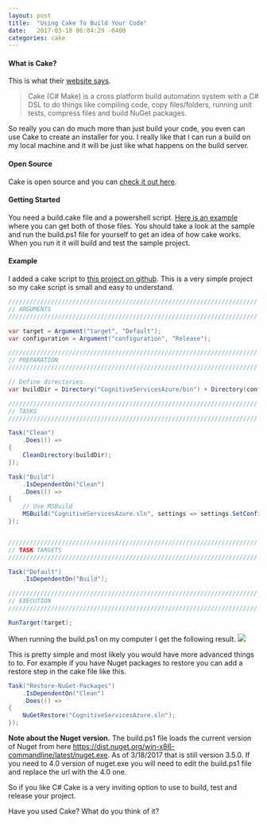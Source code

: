 ```yaml
---
layout: post
title:  "Using Cake To Build Your Code"
date:   2017-03-18 06:04:29 -0400
categories: cake
---
```

#### What is Cake?
This is what their [website says](http://cakebuild.net/).
> Cake (C# Make) is a cross platform build automation system with a C# DSL to do things like compiling code, copy files/folders, running unit tests, compress files and build NuGet packages.

So really you can do much more than just build your code, you even can use Cake to create an installer for you. I really like that I can run a build on my local machine and it will be just like what happens on the build server.
#### Open Source
Cake is open source and you can [check it out here](https://github.com/cake-build/cake).
#### Getting Started
You need a build.cake file and a powershell script. [Here is an example](https://github.com/cake-build/example) where you can get both of those files. You should take a look at the sample and run the build.ps1 file for yourself to get an idea of how cake works. When you run it it will build and test the sample project.
#### Example
I added a cake script to [this project on github](https://github.com/jsweiler/CognitiveServicesAzure). This is a very simple project so my cake script is small and easy to understand.
```csharp
//////////////////////////////////////////////////////////////////////
// ARGUMENTS
//////////////////////////////////////////////////////////////////////

var target = Argument("target", "Default");
var configuration = Argument("configuration", "Release");

//////////////////////////////////////////////////////////////////////
// PREPARATION
//////////////////////////////////////////////////////////////////////

// Define directories.
var buildDir = Directory("CognitiveServicesAzure/bin") + Directory(configuration);

//////////////////////////////////////////////////////////////////////
// TASKS
//////////////////////////////////////////////////////////////////////

Task("Clean")
    .Does(() =>
{
    CleanDirectory(buildDir);
});

Task("Build")
    .IsDependentOn("Clean")
    .Does(() =>
{
    // Use MSBuild
    MSBuild("CognitiveServicesAzure.sln", settings => settings.SetConfiguration(configuration));
});


//////////////////////////////////////////////////////////////////////
// TASK TARGETS
//////////////////////////////////////////////////////////////////////

Task("Default")
    .IsDependentOn("Build");

//////////////////////////////////////////////////////////////////////
// EXECUTION
//////////////////////////////////////////////////////////////////////

RunTarget(target);

```
When running the build.ps1 on my computer I get the following result.
![](https://www.jweiler.com/content/images/2017/03/powershell.PNG)

This is pretty simple and most likely you would have more advanced things to to. For example if you have Nuget packages to restore you can add a restore step in the cake file like this.
```csharp
Task("Restore-NuGet-Packages")
    .IsDependentOn("Clean")
    .Does(() =>
{
    NuGetRestore("CognitiveServicesAzure.sln");
});
```
**Note about the Nuget version.**
The build.ps1 file loads the current version of Nuget from here https://dist.nuget.org/win-x86-commandline/latest/nuget.exe. As of 3/18/2017 that is still version 3.5.0. If you need to 4.0 version of nuget.exe you will need to edit the build.ps1 file and replace the url with the 4.0 one.

So if you like C# Cake is a very inviting option to use to build, test and release your project.

Have you used Cake? What do you think of it?
